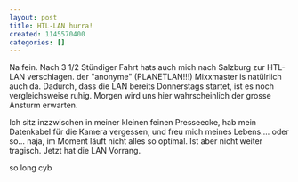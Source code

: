 ```yaml
---
layout: post
title: HTL-LAN hurra!
created: 1145570400
categories: []
---
```

Na fein. Nach 3 1/2 Stündiger Fahrt hats auch mich nach Salzburg zur HTL-LAN verschlagen. der "anonyme" (PLANETLAN!!!) Mixxmaster is natülrlich auch da. Dadurch, dass die LAN bereits Donnerstags startet, ist es noch vergleichsweise ruhig. Morgen wird uns hier wahrscheinlich der grosse Ansturm erwarten.

Ich sitz inzzwischen in meiner kleinen feinen Presseecke, hab mein Datenkabel für die Kamera vergessen, und freu mich meines Lebens.... oder so... naja, im Moment läuft nicht alles so optimal. Ist aber nicht weiter tragisch. Jetzt hat die LAN Vorrang.

so long cyb
